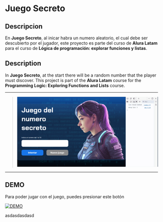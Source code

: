 # Juego Secreto

## Descripcion

En **Juego Secreto**, al inicar habra un numero aleatorio, el cual debe ser descubierto por el jugador, este proyecto es parte del curso de **Alura Latam** para el curso de **Lógica de programación: explorar funciones y listas**.

## Description

In **Juego Secreto**, at the start there will be a random number that the player must discover. This project is part of the **Alura Latam** course for the **Programming Logic: Exploring Functions and Lists** course.

---

> ![Project: Secret Game](git/Animation.gif)

---

## DEMO

Para poder jugar con el juego, puedes presionar este botón

[![DEMO](https://img.shields.io/badge/Click-Aqui-blue)](https://kevin-cuevas.github.io/Alura-juego-secreto/)

asdasdasdasd
